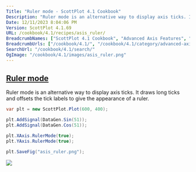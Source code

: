 ```yaml
---
Title: "Ruler mode - ScottPlot 4.1 Cookbook"
Description: "Ruler mode is an alternative way to display axis ticks. It draws long ticks and offsets the tick labels to give the appearance of a ruler."
Date: 12/11/2023 8:04:06 PM
Version: ScottPlot 4.1.69
URL: /cookbook/4.1/recipes/asis_ruler/
BreadcrumbNames: ["ScottPlot 4.1 Cookbook", "Advanced Axis Features", "Ruler mode"]
BreadcrumbUrls: ["/cookbook/4.1/", "/cookbook/4.1/category/advanced-axis-features", "/cookbook/4.1/recipes/asis_ruler/"]
SearchUrl: "/cookbook/4.1/search/"
OgImage: "/cookbook/4.1/images/asis_ruler.png"
---
```


<h2><a href='/cookbook/4.1/recipes/asis_ruler/'>Ruler mode</a></h2>

Ruler mode is an alternative way to display axis ticks. It draws long ticks and offsets the tick labels to give the appearance of a ruler.

```cs
var plt = new ScottPlot.Plot(600, 400);

plt.AddSignal(DataGen.Sin(51));
plt.AddSignal(DataGen.Cos(51));

plt.XAxis.RulerMode(true);
plt.YAxis.RulerMode(true);

plt.SaveFig("asis_ruler.png");
```

<img src='../../images/asis_ruler.png' class='d-block mx-auto my-5' />


